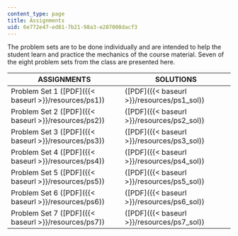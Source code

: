 ```yaml
---
content_type: page
title: Assignments
uid: 6e772e47-ed81-7b21-98a3-e287008dacf3
---
```


The problem sets are to be done individually and are intended to help the student learn and practice the mechanics of the course material. Seven of the eight problem sets from the class are presented here.

| ASSIGNMENTS | SOLUTIONS |
| --- | --- |
| Problem Set 1 ([PDF]({{< baseurl >}}/resources/ps1)) | ([PDF]({{< baseurl >}}/resources/ps1_sol)) |
| Problem Set 2 ([PDF]({{< baseurl >}}/resources/ps2)) | ([PDF]({{< baseurl >}}/resources/ps2_sol)) |
| Problem Set 3 ([PDF]({{< baseurl >}}/resources/ps3)) | ([PDF]({{< baseurl >}}/resources/ps3_sol)) |
| Problem Set 4 ([PDF]({{< baseurl >}}/resources/ps4)) | ([PDF]({{< baseurl >}}/resources/ps4_sol)) |
| Problem Set 5 ([PDF]({{< baseurl >}}/resources/ps5)) | ([PDF]({{< baseurl >}}/resources/ps5_sol)) |
| Problem Set 6 ([PDF]({{< baseurl >}}/resources/ps6)) | ([PDF]({{< baseurl >}}/resources/ps6_sol)) |
| Problem Set 7 ([PDF]({{< baseurl >}}/resources/ps7)) | ([PDF]({{< baseurl >}}/resources/ps7_sol))